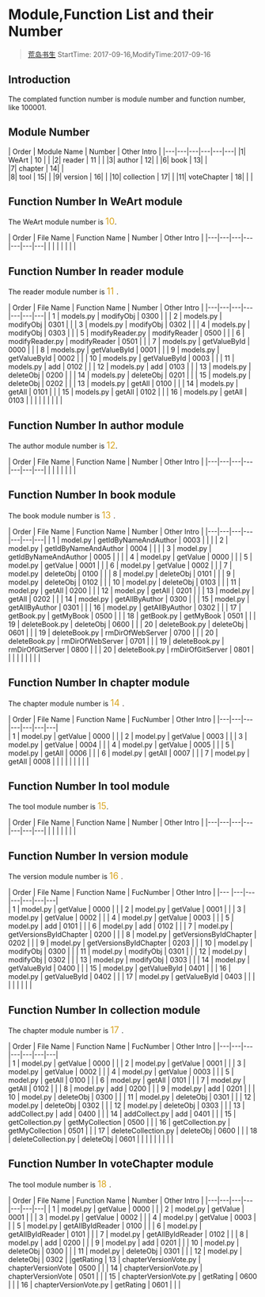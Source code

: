 # Module,Function List and their Number
> [荒岛书生](http://www.lidaxiang.cn/)
> StartTime: 2017-09-16,ModifyTime:2017-09-16

## Introduction
The complated function number is module number and function number, like 100001.


## Module Number
| Order | Module Name  | Number  | Other Intro  |
|---|---|---|---|---|---|
|1| WeArt | 10 | |
|2| reader | 11 | |
|3| author | 12| |
|6| book | 13| |    
|7| chapter | 14| |  
|8| tool | 15| |
|9| version | 16| |
|10| collection | 17| |
|11| voteChapter | 18| | |

## Function Number In WeArt module
The WeArt module number is <font color=#DAA520 size=4>10</font>.

| Order | File Name | Function Name | Number | Other Intro |
|---|---|---|---|---|---|---|
| | | | | | |

## Function Number In reader module
The reader module number is <font color=#DAA520 size=4> 11 </font>.

| Order | File Name | Function Name | Number | Other Intro |
|---|---|---|---|---|---|---|
| 1  |  models.py | modifyObj | 0300 | |
| 2  |  models.py | modifyObj | 0301 | |
| 3  |  models.py | modifyObj | 0302 | |
| 4  |  models.py | modifyObj | 0303 | |
| 5  |  modifyReader.py | modifyReader | 0500 | |
| 6  |  modifyReader.py | modifyReader | 0501 | |
| 7  |  models.py | getValueById | 0000 | |
| 8  |  models.py | getValueById | 0001 | |
| 9  |  models.py | getValueById | 0002 | |
| 10  |  models.py | getValueById | 0003 | |
| 11  |  models.py | add | 0102 | |
| 12  |  models.py | add | 0103 | |
| 13  |  models.py | deleteObj | 0200 | |
| 14  |  models.py | deleteObj | 0201 | |
| 15  |  models.py | deleteObj | 0202 | |
| 13  |  models.py | getAll | 0100 | |
| 14  |  models.py | getAll | 0101 | |
| 15  |  models.py | getAll | 0102 | |
| 16  |  models.py | getAll | 0103 | |
| | | | | | |

## Function Number In author module
The author module number is <font color=#DAA520 size=4>12</font>.

| Order | File Name | Function Name | Number | Other Intro |
|---|---|---|---|---|---|---|
| | | | | | |

## Function Number In book module
The book module number is <font color=#DAA520 size=4> 13 </font>.

| Order | File Name | Function Name | Number | Other Intro |
|---|---|---|---|---|---|---|
| 1  |  model.py | getIdByNameAndAuthor | 0003 | | |
| 2  |  model.py | getIdByNameAndAuthor | 0004 | | |
| 3  |  model.py | getIdByNameAndAuthor | 0005 | | |
| 4  |  model.py | getValue | 0000 | |
| 5  |  model.py | getValue | 0001 | |
| 6  |  model.py | getValue | 0002 | |
| 7  |  model.py | deleteObj | 0100 | |
| 8  |  model.py | deleteObj | 0101 | |
| 9  |  model.py | deleteObj | 0102 | |
| 10 |  model.py | deleteObj | 0103 | |
| 11 |  model.py | getAll | 0200 | |
| 12 |  model.py | getAll | 0201 | |
| 13 |  model.py | getAll | 0202 | |
| 14 |  model.py | getAllByAuthor | 0300 | |
| 15 |  model.py | getAllByAuthor | 0301 | |
| 16 |  model.py | getAllByAuthor | 0302 | |
| 17 | getBook.py | getMyBook | 0500 | |
| 18 | getBook.py | getMyBook | 0501 | |
| 19 | deleteBook.py | deleteObj | 0600 | |
| 20 | deleteBook.py | deleteObj | 0601 | |
| 19 | deleteBook.py | rmDirOfWebServer | 0700 | |
| 20 | deleteBook.py | rmDirOfWebServer | 0701 | |
| 19 | deleteBook.py | rmDirOfGitServer | 0800 | |
| 20 | deleteBook.py | rmDirOfGitServer | 0801 | |
|   | | | | | |

## Function Number In chapter module
The chapter module number is <font color=#DAA520 size=4> 14 </font>.  

| Order | File Name | Function Name | FucNumber | Other Intro |
|---|---|---|---|---|---|---|  
| 1 | model.py | getValue | 0000 | |
| 2 | model.py | getValue | 0003 | |
| 3 | model.py | getValue | 0004 | |
| 4 | model.py | getValue | 0005 | |
| 5 | model.py | getAll | 0006 | |
| 6 | model.py | getAll | 0007 | |
| 7 | model.py | getAll | 0008 | |
|  | | | | | |

## Function Number In tool module
The tool module number is <font color=#DAA520 size=4>15</font>.

| Order | File Name | Function Name | Number | Other Intro |
|---|---|---|---|---|---|---|
| | | | | | |

## Function Number In version module
The version module number is <font color=#DAA520 size=4> 16 </font>.  

| Order | File Name | Function Name | FucNumber | Other Intro |
|--- |---|---|---|---|---|---|  
| 1  | model.py | getValue | 0000 | |
| 2  | model.py | getValue | 0001 | |
| 3  | model.py | getValue | 0002 | |
| 4  | model.py | getValue | 0003 | |
| 5  | model.py | add | 0101 | |
| 6  | model.py | add | 0102 | |
| 7  | model.py | getVersionsByIdChapter | 0200 | |
| 8  | model.py | getVersionsByIdChapter | 0202 | |
| 9  | model.py | getVersionsByIdChapter | 0203 | |
| 10 | model.py | modifyObj | 0300 | |
| 11 | model.py | modifyObj | 0301 | |
| 12 | model.py | modifyObj | 0302 | |
| 13 | model.py | modifyObj | 0303 | |
| 14 | model.py | getValueById | 0400 | |
| 15 | model.py | getValueById | 0401 | |
| 16 | model.py | getValueById | 0402 | |
| 17 | model.py | getValueById | 0403 | |
|    | | | | | |

## Function Number In collection module
The chapter module number is <font color=#DAA520 size=4> 17 </font>.  

| Order | File Name | Function Name | FucNumber | Other Intro |
|---|---|---|---|---|---|---|  
| 1  | model.py | getValue | 0000 | |
| 2  | model.py | getValue | 0001 | |
| 3  | model.py | getValue | 0002 | |
| 4  | model.py | getValue | 0003 | |
| 5  | model.py | getAll | 0100 | |
| 6  | model.py | getAll | 0101 | |
| 7  | model.py | getAll | 0102 | |
| 8  | model.py | add | 0200 | |
| 9  | model.py | add | 0201 | |
| 10 | model.py | deleteObj | 0300 | |
| 11 | model.py | deleteObj | 0301 | |
| 12 | model.py | deleteObj | 0302 | |
| 12 | model.py | deleteObj | 0303 | |
| 13 | addCollect.py | add | 0400 | |
| 14 | addCollect.py | add | 0401 | |
| 15 | getCollection.py | getMyCollection | 0500 | |
| 16 | getCollection.py | getMyCollection | 0501 | |
| 17 | deleteCollection.py | deleteObj | 0600 | |
| 18 | deleteCollection.py | deleteObj | 0601 | |
|   | | | | | |

## Function Number In voteChapter module
The tool module number is <font color=#DAA520 size=4> 18 </font>.

| Order | File Name | Function Name | Number | Other Intro |
|---|---|---|---|---|---|---|
| 1  | model.py | getValue | 0000 | |
| 2  | model.py | getValue | 0001 | |
| 3  | model.py | getValue | 0002 | |
| 4  | model.py | getValue | 0003 | |
| 5  | model.py | getAllByIdReader | 0100 | |
| 6  | model.py | getAllByIdReader | 0101 | |
| 7  | model.py | getAllByIdReader | 0102 | |
| 8  | model.py | add | 0200 | |
| 9  | model.py | add | 0201 | |
| 10 | model.py | deleteObj | 0300 | |
| 11 | model.py | deleteObj | 0301 | |
| 12 | model.py | deleteObj | 0302 | |getRating
| 13 | chapterVersionVote.py | chapterVersionVote | 0500 | |
| 14 | chapterVersionVote.py | chapterVersionVote | 0501 | |
| 15 | chapterVersionVote.py | getRating | 0600 | |
| 16 | chapterVersionVote.py | getRating | 0601 | | |
